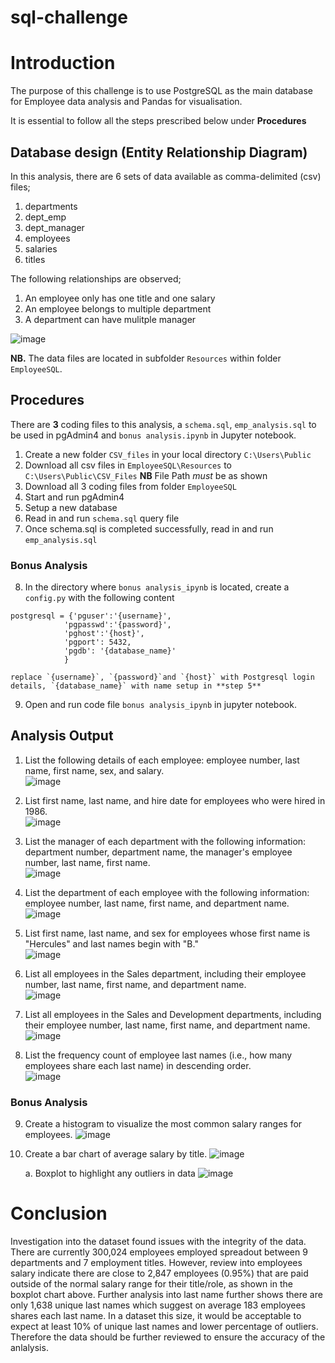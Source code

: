 # sql-challenge
# Introduction
The purpose of this challenge is to use PostgreSQL as the main database for Employee data analysis and Pandas for visualisation.

It is essential to follow all the steps prescribed below under **Procedures**

## Database design (Entity Relationship Diagram)
In this analysis, there are 6 sets of data available as comma-delimited (csv) files;
1. departments  
2. dept_emp  
3. dept_manager  
4. employees  
5. salaries  
6. titles  

The following relationships are observed;
1. An employee only has one title and one salary
2. An employee belongs to multiple department
3. A department can have mulitple manager
 
![image](EmployeeSQL/QuickDBD-export.png)  

**NB.** The data files are located in subfolder `Resources` within folder `EmployeeSQL`. 


## Procedures
There are **3** coding files to this analysis, a `schema.sql`, `emp_analysis.sql` to be used in pgAdmin4 and `bonus analysis.ipynb` in Jupyter notebook.
1. Create a new folder `CSV_files` in your local directory `C:\Users\Public`
2. Download all csv files in `EmployeeSQL\Resources` to `C:\Users\Public\CSV_Files` **NB** File Path _must_ be as shown
3. Download all 3 coding files from folder `EmployeeSQL`
4. Start and run pgAdmin4 
5. Setup a new database
6. Read in and run `schema.sql` query file
7. Once schema.sql is completed successfully, read in and run `emp_analysis.sql`

### Bonus Analysis
8. In the directory where `bonus analysis_ipynb` is located, create a `config.py` with the following content  
```
postgresql = {'pguser':'{username}',
            'pgpasswd':'{password}',
            'pghost':'{host}',
            'pgport': 5432,
            'pgdb': '{database_name}'
            }
```
    replace `{username}`, `{password}`and `{host}` with Postgresql login details, `{database_name}` with name setup in **step 5**  

9. Open and run code file `bonus analysis_ipynb` in jupyter notebook.  

## Analysis Output
1. List the following details of each employee: employee number, last name, first name, sex, and salary.  
![image](EmployeeSQL/images/task01.png)  

2. List first name, last name, and hire date for employees who were hired in 1986.  
![image](EmployeeSQL/images/task02.png)  

3. List the manager of each department with the following information: department number, department name, the manager's employee number, last name, first name.  
![image](EmployeeSQL/images/task03.png)  

4. List the department of each employee with the following information: employee number, last name, first name, and department name.  
![image](EmployeeSQL/images/task04.png)  

5. List first name, last name, and sex for employees whose first name is "Hercules" and last names begin with "B."  
![image](EmployeeSQL/images/task05.png)  

6. List all employees in the Sales department, including their employee number, last name, first name, and department name.  
![image](EmployeeSQL/images/task06.png)  

7. List all employees in the Sales and Development departments, including their employee number, last name, first name, and department name.  
![image](EmployeeSQL/images/task07.png)  

8. List the frequency count of employee last names (i.e., how many employees share each last name) in descending order.  
![image](EmployeeSQL/images/task08.png)  

### Bonus Analysis
9. Create a histogram to visualize the most common salary ranges for employees.
![image](EmployeeSQL/images/Employees%20Salary%20Range.png)  

10. Create a bar chart of average salary by title.
![image](EmployeeSQL/images/Employees%20Average%20Salary%20by%20title.png)  

    a. Boxplot to highlight any outliers in data
![image](EmployeeSQL/images/employees%20salary%20boxplot.png)

# Conclusion
Investigation into the dataset found issues with the integrity of the data. There are currently 300,024 employees employed spreadout between 9 departments and 7 employment titles. However, review into employees salary indicate there are close to 2,847 employees (0.95%) that are paid outside of the normal salary range for their title/role, as shown in the boxplot chart above. Further analysis into last name further shows there are only 1,638 unique last names which suggest on average 183 employees shares each last name. In a dataset this size, it would be acceptable to expect at least 10% of unique last names and lower percentage of outliers. Therefore the data should be further reviewed to ensure the accuracy of the anlalysis.

